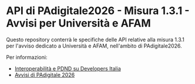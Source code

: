 # API di PAdigitale2026 - Misura 1.3.1 - Avvisi per Università e AFAM

Questo repository conterrà le specifiche delle API relative alla misura 1.3.1 per l'avviso dedicato a Università e AFAM, nell'ambito di PAdigitale2026.

Per informazioni:
* [Interoperabilità e PDND su Developers Italia](https://developers.italia.it/it/interoperabilita/)
* [Avvisi di PAdigitale 2026](https://areariservata.padigitale2026.gov.it/Pa_digitale2026_avvisi)
